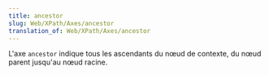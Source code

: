 ```yaml
---
title: ancestor
slug: Web/XPath/Axes/ancestor
translation_of: Web/XPath/Axes/ancestor
---
```

L'axe `ancestor` indique tous les ascendants du nœud de contexte, du nœud parent jusqu'au nœud racine.
